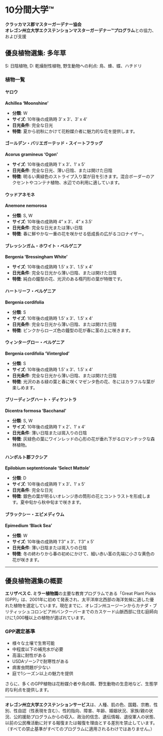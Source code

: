 # 10分間大学™

**クラッカマス郡マスターガーデナー協会**  
**オレゴン州立大学エクステンションマスターガーデナー™プログラム**との協力、および支援  

## 優良植物選集: 多年草  
S: 日陰植物, D: 乾燥耐性植物, 野生動物への利点: 鳥、蜂、蝶、ハチドリ  

### 植物一覧  
#### ヤロウ  
**Achillea ‘Moonshine’**  
- **分類**: W  
- **サイズ**: 10年後の成熟時 3’ x 3’、3’ x 4’  
- **日光条件**: 完全な日光  
- **特徴**: 夏から初秋にかけて花粉媒介者に魅力的な花を提供します。

#### ゴールデン・バリエガーテッド・スイートフラッグ  
**Acorus gramineus ‘Ogon’**  
- **サイズ**: 10年後の成熟時 1’ x 3’、1’ x 5’  
- **日光条件**: 完全な日光、薄い日陰、または開けた日陰  
- **特徴**: 明るい黄緑色のストライプ入り葉が目を引きます。混合ボーダーのアクセントやコンテナ植物、水辺での利用に適しています。

#### ウッドアネモネ  
**Anemone nemorosa**  
- **分類**: S, W  
- **サイズ**: 10年後の成熟時 4” x 3’、4” x 3.5’  
- **日光条件**: 完全な日光または薄い日陰  
- **特徴**: 春に鮮やかな一重の花を咲かせる低成長の広がるコロナイザー。

#### ブレッシンガム・ホワイト・ベルゲニア  
**Bergenia ‘Bressingham White’**  
- **サイズ**: 10年後の成熟時 1.5’ x 3’、1.5’ x 4’  
- **日光条件**: 完全な日光から薄い日陰、または開けた日陰  
- **特徴**: 純白の鐘型の花、光沢のある楕円形の葉が特徴です。

#### ハートリーフ・ベルゲニア  
**Bergenia cordifolia**  
- **分類**: S  
- **サイズ**: 10年後の成熟時 1.5’ x 3’、1.5’ x 4’  
- **日光条件**: 完全な日光から薄い日陰、または開けた日陰  
- **特徴**: ピンクからローズ色の鐘型の花が春に茎の上に咲きます。

#### ウィンターグロー・ベルゲニア  
**Bergenia cordifolia ‘Vinterglod’**  
- **分類**: S  
- **サイズ**: 10年後の成熟時 1.5’ x 3’、1.5’ x 4’  
- **日光条件**: 完全な日光から薄い日陰、または開けた日陰  
- **特徴**: 光沢のある緑の葉と春に咲くマゼンタ色の花、冬にはカラフルな葉が楽しめます。

#### ブリーディングハート・ディケントラ  
**Dicentra formosa ‘Bacchanal’**  
- **分類**: S, W  
- **サイズ**: 10年後の成熟時 1’ x 2’、1’ x 4’  
- **日光条件**: 薄い日陰または斑入りの日陰  
- **特徴**: 灰緑色の葉にワインレッドの心形の花が垂れ下がるロマンチックな森林植物。

#### ハンボルト郡フクシア  
**Epilobium septentrionale ‘Select Mattole’**  
- **分類**: D  
- **サイズ**: 10年後の成熟時 1’ x 3’、1’ x 5’  
- **日光条件**: 完全な日光  
- **特徴**: 銀色の葉が明るいオレンジ赤の筒形の花とコントラストを形成します。夏中旬から秋中旬まで咲きます。

#### ブラックシー・エピメディウム  
**Epimedium ‘Black Sea’**  
- **分類**: W  
- **サイズ**: 10年後の成熟時 1’3” x 3’、1’3” x 5’  
- **日光条件**: 薄い日陰または斑入りの日陰  
- **特徴**: 冬の終わりから春の初めにかけて、細い赤い茎の先端に小さな黄色の花が咲きます。

---

## **優良植物選集の概要**  
**エリザベス C. ミラー植物園**の主要な教育プログラムである「Great Plant Picks (GPP)」は、2001年に初めて発表され、太平洋岸北西部の海洋気候に適した優れた植物を選定しています。現在までに、オレゴン州ユージーンからカナダ・ブリティッシュコロンビア州バンクーバーまでのカスケード山脈西部に住む庭師向けに1,000種以上の植物が選ばれています。

### GPP選定基準  
- 様々な土壌で生育可能  
- 中程度以下の補充水が必要  
- 高温に耐性がある  
- USDAゾーン7で耐寒性がある  
- 病害虫問題が少ない  
- 庭で1シーズン以上の魅力を提供  

さらに、多くのGPP植物は花粉媒介者や鳥の餌、野生動物の生息地など、生態学的な利点を提供します。

---

**オレゴン州立大学エクステンションサービス**は、人種、肌の色、国籍、宗教、性別、性自認（性表現を含む）、性的指向、障害、年齢、婚姻状況、家族/親の状況、公的援助プログラムからの収入、政治的信念、遺伝情報、退役軍人の状態、以前の公民権活動に対する報復または報復を理由とする差別を禁止しています。（すべての禁止基準がすべてのプログラムに適用されるわけではありません。）